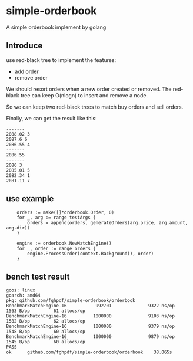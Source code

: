 # simple-orderbook
A simple orderbook implement by golang

## Introduce
use red-black tree to implement the features:
* add order
* remove order

We should resort orders when a new order created or removed.
The red-black tree can keep O(nlogn) to insert and remove a node.

So we can keep two red-black trees to match buy orders and sell orders.

Finally, we can get the result like this:
```
-------
2088.02 3
2087.6 6
2086.55 4
-------
2086.55
-------
2086 3
2085.01 5
2082.34 1
2081.11 7
```
## use example
```golang
	orders := make([]*orderbook.Order, 0)
	for _, arg := range testArgs {
		orders = append(orders, generateOrders(arg.price, arg.amount, arg.dir))
	}

	engine := orderbook.NewMatchEngine()
	for _, order := range orders {
		engine.ProcessOrder(context.Background(), order)
	}
```
## bench test result
```shell
goos: linux
goarch: amd64
pkg: github.com/fghpdf/simple-orderbook/orderbook
BenchmarkMatchEngine-16           992701              9322 ns/op            1563 B/op         61 allocs/op
BenchmarkMatchEngine-16          1000000              9103 ns/op            1582 B/op         62 allocs/op
BenchmarkMatchEngine-16          1000000              9379 ns/op            1548 B/op         60 allocs/op
BenchmarkMatchEngine-16          1000000              9879 ns/op            1545 B/op         60 allocs/op
PASS
ok      github.com/fghpdf/simple-orderbook/orderbook    38.065s
```